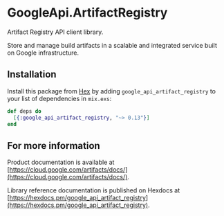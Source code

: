 # GoogleApi.ArtifactRegistry

Artifact Registry API client library.

Store and manage build artifacts in a scalable and integrated service built on Google infrastructure.

## Installation

Install this package from [Hex](https://hex.pm) by adding
`google_api_artifact_registry` to your list of dependencies in `mix.exs`:

```elixir
def deps do
  [{:google_api_artifact_registry, "~> 0.13"}]
end
```

## For more information

Product documentation is available at [https://cloud.google.com/artifacts/docs/](https://cloud.google.com/artifacts/docs/).

Library reference documentation is published on Hexdocs at
[https://hexdocs.pm/google_api_artifact_registry](https://hexdocs.pm/google_api_artifact_registry).
